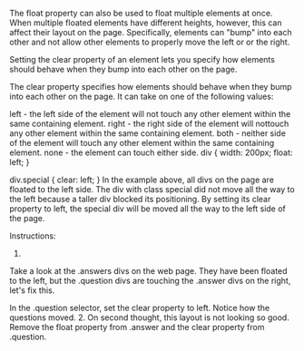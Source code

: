 The float property can also be used to float multiple elements at once. When multiple floated elements have different heights, however, this can affect their layout on the page. Specifically, elements can "bump" into each other and not allow other elements to properly move the left or or the right.

Setting the clear property of an element lets you specify how elements should behave when they bump into each other on the page.

The clear property specifies how elements should behave when they bump into each other on the page. It can take on one of the following values:

left - the left side of the element will not touch any other element within the same containing element.
right - the right side of the element will nottouch any other element within the same containing element.
both - neither side of the element will touch any other element within the same containing element.
none - the element can touch either side.
div {
  width: 200px;
  float: left;
}

div.special {
  clear: left;
}
In the example above, all divs on the page are floated to the left side. The div with class special did not move all the way to the left because a taller div blocked its positioning. By setting its clear property to left, the special div will be moved all the way to the left side of the page.

Instructions:

1.
Take a look at the .answers divs on the web page. They have been floated to the left, but the .question divs are touching the .answer divs on the right, let's fix this.

In the .question selector, set the clear property to left. Notice how the questions moved.
2.
On second thought, this layout is not looking so good. Remove the float property from .answer and the clear property from .question.